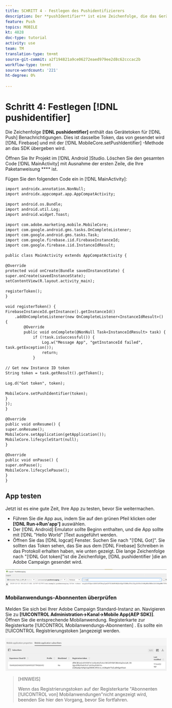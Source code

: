 ```yaml
---
title: SCHRITT 4 - Festlegen des Pushidentifizierers
description: Der **pushIdentifier** ist eine Zeichenfolge, die das Gerätetoken für Push-Benachrichtigungen enthält. Dies ist dasselbe Token, das von Firebase gesendet und mit der MobileCore.setPushIdentifier-Methode an das SDK übergeben wird.
feature: Push
topics: MOBILE
kt: 4828
doc-type: tutorial
activity: use
team: TM
translation-type: tm+mt
source-git-commit: a2f194821a9ce06272eaed979ee2d8c62cccac2b
workflow-type: tm+mt
source-wordcount: '221'
ht-degree: 0%

---
```


# Schritt 4: Festlegen [!DNL pushidentifier]

Die Zeichenfolge **[!DNL pushidentifier]** enthält das Gerätetoken für [!DNL Push] Benachrichtigungen. Dies ist dasselbe Token, das von gesendet wird [!DNL Firebase] und mit der [!DNL MobileCore.setPushIdentifier] -Methode an das SDK übergeben wird.

Öffnen Sie Ihr Projekt im [!DNL Android ]Studio. Löschen Sie den gesamten Code [!DNL MainActivity] mit Ausnahme der ersten Zeile, die Ihre Paketanweisung **** ist.

Fügen Sie den folgenden Code ein in [!DNL MainActivity]:

```java{.line-numbers}
import androidx.annotation.NonNull;
import androidx.appcompat.app.AppCompatActivity;

import android.os.Bundle;
import android.util.Log;
import android.widget.Toast;

import com.adobe.marketing.mobile.MobileCore;
import com.google.android.gms.tasks.OnCompleteListener;
import com.google.android.gms.tasks.Task;
import com.google.firebase.iid.FirebaseInstanceId;
import com.google.firebase.iid.InstanceIdResult;

public class MainActivity extends AppCompatActivity {

@Override
protected void onCreate(Bundle savedInstanceState) {
super.onCreate(savedInstanceState);
setContentView(R.layout.activity_main);

registerToken();
}

void registerToken() {
FirebaseInstanceId.getInstance().getInstanceId()
    .addOnCompleteListener(new OnCompleteListener<InstanceIdResult>() {
        @Override
        public void onComplete(@NonNull Task<InstanceIdResult> task) {
            if (!task.isSuccessful()) {
                Log.w("Message App", "getInstanceId failed", task.getException());
                return;
            }

// Get new Instance ID token
String token = task.getResult().getToken();

Log.d("Got token", token);

MobileCore.setPushIdentifier(token);
}
});
}

@Override
public void onResume() {
super.onResume();
MobileCore.setApplication(getApplication());
MobileCore.lifecycleStart(null);
}

@Override
public void onPause() {
super.onPause();
MobileCore.lifecyclePause();
}
}
```

## App testen

Jetzt ist es eine gute Zeit, Ihre App zu testen, bevor Sie weitermachen.

* Führen Sie die App aus, indem Sie auf den grünen Pfeil klicken oder **[!DNL Run->Run'app']** auswählen.
* Der [!DNL Android] Emulator sollte Beginn enthalten, und die App sollte mit [!DNL "Hello World" ]Text ausgeführt werden.
* Öffnen Sie das [!DNL logcat] Fenster. Suchen Sie nach &quot;[!DNL Got]&quot;. Sie sollten das Token sehen, das Sie aus dem [!DNL Firebase] Schreiben in das Protokoll erhalten haben, wie unten gezeigt. Die lange Zeichenfolge nach &quot;[!DNL Got token]&quot;ist die Zeichenfolge, [!DNL pushidentifier ]die an Adobe Campaign gesendet wird.

![logcat-token](assets/logcat-got-token.PNG)

### Mobilanwendungs-Abonnenten überprüfen

Melden Sie sich bei Ihrer Adobe Campaign Standard-Instanz an.
Navigieren Sie zu **[!UICONTROL Administration->Kanal->Mobile App(AEP SDK)]**. Öffnen Sie die entsprechende Mobilanwendung. Registerkarte zur Registerkarte [!UICONTROL Mobilanwendungs-Abonnenten] . Es sollte ein [!UICONTROL Registrierungstoken ]angezeigt werden.

![mobile-application-subscribers](assets/mobile-application-subscribers.PNG)

>[HINWEIS]
>
>Wenn das Registrierungstoken auf der Registerkarte &quot;Abonnenten [!UICONTROL von] Mobilanwendungen&quot;nicht angezeigt wird, beenden Sie hier den Vorgang, bevor Sie fortfahren.
